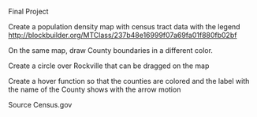 Final Project

Create a population density map with census tract data with the legend
http://blockbuilder.org/MTClass/237b48e16999f07a69fa01f880fb02bf

On the same map, draw County boundaries in a different color.

Create a circle over Rockville that can be dragged on the map

Create a hover function so that the counties are colored and the label with the name of the County shows with the arrow motion

Source Census.gov
